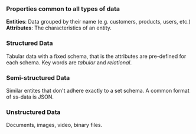 ### Properties common to all types of data
**Entities**: Data grouped by their name (e.g. customers, products, users, etc.)
**Attributes**: The characteristics of an entity.

### Structured Data
Tabular data with a fixed schema, that is the attributes are pre-defined for each schema. Key words are _tabular_ and _relational_. 

### Semi-structured Data
Similar entites that don't adhere exactly to a set schema. A common format of ss-data is JSON.

### Unstructured Data
Documents, images, video, binary files.
